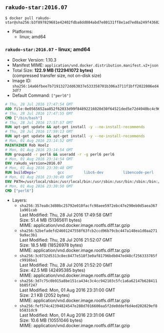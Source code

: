 ## `rakudo-star:2016.07`

```console
$ docker pull rakudo-star@sha256:b3f897829681e42402fdba8dd084abd7e80131ff8e1ad7ed8a249f43682c2764
```

-	Platforms:
	-	linux; amd64

### `rakudo-star:2016.07` - linux; amd64

-	Docker Version: 1.10.3
-	Manifest MIME: `application/vnd.docker.distribution.manifest.v2+json`
-	Total Size: **122.9 MB (122941072 bytes)**  
	(compressed transfer size, not on-disk size)
-	Image ID: `sha256:14a66fbee7b71913272dd63037e533358701b306a3711f1bff2022006ed43df7`
-	Default Command: `["perl6"]`

```dockerfile
# Thu, 28 Jul 2016 17:47:54 GMT
ADD file:0e0565652aa852f62033d99f84892216020d30f64521ded5e72d4940bc4c9697 in /
# Thu, 28 Jul 2016 17:47:55 GMT
CMD ["/bin/bash"]
# Thu, 28 Jul 2016 17:57:57 GMT
RUN apt-get update && apt-get install -y --no-install-recommends 		ca-certificates 		curl 		wget 	&& rm -rf /var/lib/apt/lists/*
# Thu, 28 Jul 2016 17:59:13 GMT
RUN apt-get update && apt-get install -y --no-install-recommends 		bzr 		git 		mercurial 		openssh-client 		subversion 				procps 	&& rm -rf /var/lib/apt/lists/*
# Mon, 01 Aug 2016 23:14:52 GMT
MAINTAINER Rob Hoelz
# Mon, 01 Aug 2016 23:14:54 GMT
RUN groupadd -r perl6 && useradd -r -g perl6 perl6
# Mon, 01 Aug 2016 23:14:54 GMT
ENV rakudo_version=2016.07
# Mon, 01 Aug 2016 23:30:48 GMT
RUN buildDeps='         gcc         libc6-dev         libencode-perl         make     '     && set -x     && apt-get update     && apt-get --yes install --no-install-recommends $buildDeps     && rm -rf /var/lib/apt/lists/*     && mkdir /root/rakudo     && curl -fsSL http://rakudo.org/downloads/star/rakudo-star-${rakudo_version}.tar.gz -o rakudo.tar.gz     && tar xzf rakudo.tar.gz --strip-components=1 -C /root/rakudo     && (         cd /root/rakudo         && perl Configure.pl --prefix=/usr --gen-moar         && make install     )     && rm -rf /rakudo.tar.gz /root/rakudo     && apt-get purge -y --auto-remove $buildDeps
# Mon, 01 Aug 2016 23:30:49 GMT
ENV PATH=/usr/local/sbin:/usr/local/bin:/usr/sbin:/usr/bin:/sbin:/bin:/usr/share/perl6/site/bin
# Mon, 01 Aug 2016 23:30:50 GMT
CMD ["perl6"]
```

-	Layers:
	-	`sha256:357ea8c3d80bc25792e010facfc98aee5972ebc47e290eb0d5aea3671a901cab`  
		Last Modified: Thu, 28 Jul 2016 17:49:58 GMT  
		Size: 51.4 MB (51365611 bytes)  
		MIME: application/vnd.docker.image.rootfs.diff.tar.gzip
	-	`sha256:52befadefd24601247558f63fcb2ccd96b79cbc447a148ea1d0aa2719a9ac3b1`  
		Last Modified: Thu, 28 Jul 2016 21:52:07 GMT  
		Size: 18.5 MB (18526978 bytes)  
		MIME: application/vnd.docker.image.rootfs.diff.tar.gzip
	-	`sha256:3c0732d5313c8ec8477e518f3e0af81796bdb047ed48cf256333785fc9916ba1`  
		Last Modified: Thu, 28 Jul 2016 21:52:20 GMT  
		Size: 42.5 MB (42495385 bytes)  
		MIME: application/vnd.docker.image.rootfs.diff.tar.gzip
	-	`sha256:3d7c75c0b915a8be151ca434c3c4cc942103c5fc1a6a62147b628411bb05f247`  
		Last Modified: Mon, 01 Aug 2016 23:31:00 GMT  
		Size: 2.1 KB (2052 bytes)  
		MIME: application/vnd.docker.image.rootfs.diff.tar.gzip
	-	`sha256:fef574c42394824547e288d7016600aa5f2de0ddef6d4ed202829ef8b5831dc9`  
		Last Modified: Mon, 01 Aug 2016 23:31:06 GMT  
		Size: 10.6 MB (10551046 bytes)  
		MIME: application/vnd.docker.image.rootfs.diff.tar.gzip

